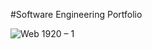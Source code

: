 #Software Engineering Portfolio

![Web 1920 – 1](https://user-images.githubusercontent.com/58280353/119933708-78766c00-bf39-11eb-803e-e62c941fd4e2.png)
